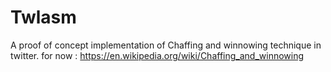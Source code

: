 # Twlasm
A proof of concept implementation of Chaffing and winnowing technique in twitter.
for now : https://en.wikipedia.org/wiki/Chaffing_and_winnowing
